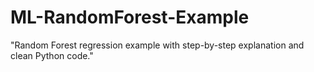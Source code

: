 # ML-RandomForest-Example
"Random Forest regression example with step-by-step explanation and clean Python code."
